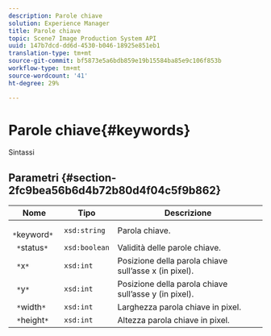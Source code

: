 ```yaml
---
description: Parole chiave
solution: Experience Manager
title: Parole chiave
topic: Scene7 Image Production System API
uuid: 147b7dcd-dd6d-4530-b046-18925e851eb1
translation-type: tm+mt
source-git-commit: bf5873e5a6bdb859e19b15584ba85e9c106f853b
workflow-type: tm+mt
source-wordcount: '41'
ht-degree: 29%

---
```



# Parole chiave{#keywords}

Sintassi

## Parametri {#section-2fc9bea56b6d4b72b80d4f04c5f9b862}

| Nome | Tipo | Descrizione |
|---|---|---|
| ` *`keyword`*` | `xsd:string` | Parola chiave. |
| ` *`status`*` | `xsd:boolean` | Validità delle parole chiave. |
| ` *`x`*` | `xsd:int` | Posizione della parola chiave sull’asse x (in pixel). |
| ` *`y`*` | `xsd:int` | Posizione della parola chiave sull’asse y (in pixel). |
| ` *`width`*` | `xsd:int` | Larghezza parola chiave in pixel. |
| ` *`height`*` | `xsd:int` | Altezza parola chiave in pixel. |

